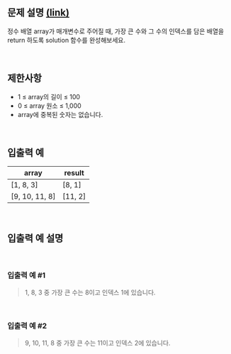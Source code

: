 ## 문제 설명 [(link)](https://school.programmers.co.kr/learn/courses/30/lessons/120899?language=javascript)

정수 배열 array가 매개변수로 주어질 때, 가장 큰 수와 그 수의 인덱스를 담은 배열을 return 하도록 solution 함수를 완성해보세요.

<br>

## 제한사항

- 1 ≤ array의 길이 ≤ 100
- 0 ≤ array 원소 ≤ 1,000
- array에 중복된 숫자는 없습니다.

<br>

## 입출력 예

| array          | result  |
| -------------- | ------- |
| [1, 8, 3]      | [8, 1]  |
| [9, 10, 11, 8] | [11, 2] |

<br>

## 입출력 예 설명

<br>

### 입출력 예 #1

> 1, 8, 3 중 가장 큰 수는 8이고 인덱스 1에 있습니다.

<br>

### 입출력 예 #2

> 9, 10, 11, 8 중 가장 큰 수는 11이고 인덱스 2에 있습니다.
